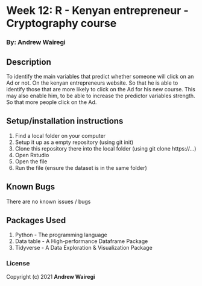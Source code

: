 # Week 12: R - Kenyan entrepreneur - Cryptography course

### By: Andrew Wairegi

## Description
To identify the main variables that predict whether someone will click
on an Ad or not. On the kenyan entrepreneurs website. So that he is able to identify
those that are more likely to click on the Ad for his new course. This may also
enable him, to be able to increase the predictor variables strength. So that more people click
on the Ad.

## Setup/installation instructions
1. Find a local folder on your computer
2. Setup it up as a empty repository (using git init)
3. Clone this repository there into the local folder (using git clone https://...)
4. Open Rstudio
5. Open the file
7. Run the file (ensure the dataset is in the same folder) 

## Known Bugs
There are no known issues / bugs

## Packages Used
1. Python - The programming language
2. Data table - A High-performance Dataframe Package
3. Tidyverse - A Data Exploration & Visualization Package

### License
Copyright (c) 2021 **Andrew Wairegi**
